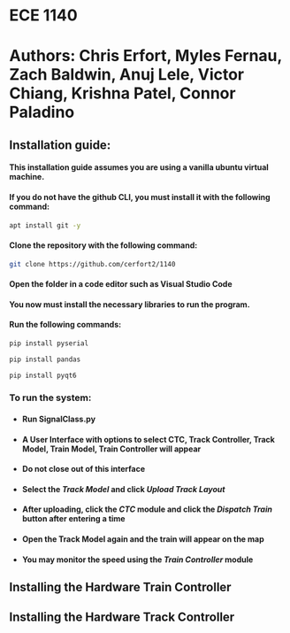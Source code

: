 # ECE 1140 
# Authors: Chris Erfort, Myles Fernau, Zach Baldwin, Anuj Lele, Victor Chiang, Krishna Patel, Connor Paladino


## Installation guide:

#### This installation guide assumes you are using a vanilla ubuntu virtual machine.

#### If you do not have the github CLI, you must install it with the following command:
```bash
apt install git -y
```


#### Clone the repository with the following command:
```bash
git clone https://github.com/cerfort2/1140
```

#### Open the folder in a code editor such as Visual Studio Code

#### You now must install the necessary libraries to run the program.
#### Run the following commands:

```bash
pip install pyserial
```
```bash
pip install pandas
```
```bash
pip install pyqt6
```

### To run the system:
- #### Run SignalClass.py
- #### A User Interface with options to select CTC, Track Controller, Track Model, Train Model, Train Controller will appear
- #### Do not close out of this interface
- #### Select the *Track Model* and click *Upload Track Layout*
- #### After uploading, click the *CTC* module and click the *Dispatch Train* button after entering a time
- #### Open the Track Model again and the train will appear on the map
- #### You may monitor the speed using the *Train Controller* module

## Installing the Hardware Train Controller

## Installing the Hardware Track Controller


